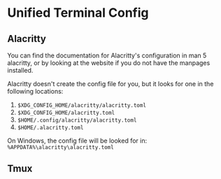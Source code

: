 # Unified Terminal Config

## Alacritty

You can find the documentation for Alacritty's configuration in man 5 alacritty, or by looking at the website if you do not have the manpages installed.

Alacritty doesn't create the config file for you, but it looks for one in the following locations:

1. `$XDG_CONFIG_HOME/alacritty/alacritty.toml`
2. `$XDG_CONFIG_HOME/alacritty.toml`
3. `$HOME/.config/alacritty/alacritty.toml`
4. `$HOME/.alacritty.toml`

On Windows, the config file will be looked for in:
`%APPDATA%\alacritty\alacritty.toml`

## Tmux


